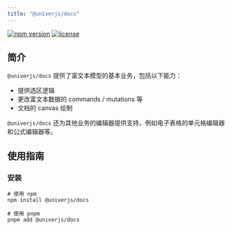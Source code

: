 ```yaml
---
title: "@univerjs/docs"
---
```


[![npm version](https://img.shields.io/npm/v/@univerjs/docs)](https://npmjs.org/package/@univerjs/docs)
[![license](https://img.shields.io/npm/l/@univerjs/docs)](https://img.shields.io/npm/l/@univerjs/docs)

## 简介

`@univerjs/docs` 提供了富文本模型的基本业务，包括以下能力：

* 提供选区逻辑
* 更改富文本数据的 commands / mutations 等
* 文档的 canvas 绘制

`@univerjs/docs` 还为其他业务的编辑器提供支持，例如电子表格的单元格编辑器和公式编辑器等。

## 使用指南

### 安装

```shell
# 使用 npm
npm install @univerjs/docs

# 使用 pnpm
pnpm add @univerjs/docs
```
